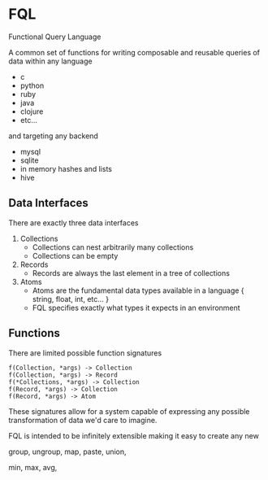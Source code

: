 # FQL

Functional Query Language

A common set of functions for writing composable and reusable queries of data within any language

- c
- python
- ruby
- java
- clojure
- etc...

and targeting any backend

- mysql
- sqlite
- in memory hashes and lists
- hive

## Data Interfaces

There are exactly three data interfaces

1. Collections
   - Collections can nest arbitrarily many collections
   - Collections can be empty
2. Records
   - Records are always the last element in a tree of collections
3. Atoms
   - Atoms are the fundamental data types available in a language { string, float, int, etc... }
   - FQL specifies exactly what types it expects in an environment

## Functions

There are limited possible function signatures

```
f(Collection, *args) -> Collection
f(Collection, *args) -> Record
f(*Collections, *args) -> Collection
f(Record, *args) -> Collection
f(Record, *args) -> Atom
```

These signatures allow for a system capable of expressing any possible transformation of data we'd care to imagine.

FQL is intended to be infinitely extensible making it easy to create any new 


group, ungroup, map, paste, union,

min, max, avg,
